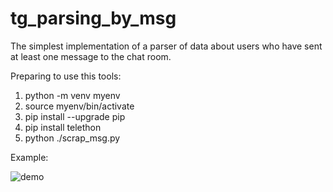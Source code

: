 # tg_parsing_by_msg
The simplest implementation of a parser of data about users who have sent at least one message to the chat room. 

Preparing to use this tools:
  1. python -m venv myenv
  2. source myenv/bin/activate
  3. pip install --upgrade pip
  4. pip install telethon
  5. python ./scrap_msg.py

Example:

![demo](https://github.com/8evz0/tg_parsing_by_msg/assets/65715287/2e0bbb24-a337-4e27-93e3-1c59ec4f6cfc)
